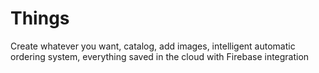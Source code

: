 # Things
Create whatever you want, catalog, add images, intelligent automatic ordering system, everything saved in the cloud with Firebase integration

